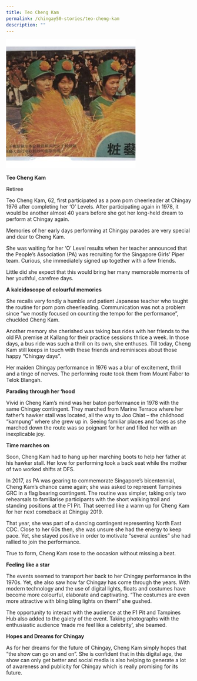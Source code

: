 ```yaml
---
title: Teo Cheng Kam
permalink: /chingay50-stories/teo-cheng-kam
description: ""
---
```

![](/images/Chingay50%20Stories/teo-cheng-kam-50storiesimage.jpg)

**Teo Cheng Kam**

Retiree

Teo Cheng Kam, 62, first participated as a pom pom cheerleader at Chingay 1976 after completing her ‘O’ Levels. After participating again in 1978, it would be another almost 40 years before she got her long-held dream to perform at Chingay again.

 

Memories of her early days performing at Chingay parades are very special and dear to Cheng Kam.

She was waiting for her ‘O’ Level results when her teacher announced that the People’s Association (PA) was recruiting for the Singapore Girls’ Piper team.  Curious, she immediately signed up together with a few friends.

Little did she expect that this would bring her many memorable moments of her youthful, carefree days.

 

**A kaleidoscope of colourful memories**

She recalls very fondly a humble and patient Japanese teacher who taught the routine for pom pom cheerleading. Communication was not a problem since “we mostly focused on counting the tempo for the performance”, chuckled Cheng Kam.

Another memory she cherished was taking bus rides with her friends to the old PA premise at Kallang for their practice sessions thrice a week.  In those days, a bus ride was such a thrill on its own, she enthuses. Till today, Cheng Kam still keeps in touch with these friends and reminisces about those happy “Chingay days”.

Her maiden Chingay performance in 1976 was a blur of excitement, thrill and a tinge of nerves. The performing route took them from Mount Faber to Telok Blangah.

 

**Parading through her ‘hood**

Vivid in Cheng Kam’s mind was her baton performance in 1978 with the same Chingay contingent. They marched from Marine Terrace where her father’s hawker stall was located, all the way to Joo Chiat – the childhood “kampung” where she grew up in.  Seeing familiar places and faces as she marched down the route was so poignant for her and filled her with an inexplicable joy.  

 

**Time marches on**

Soon, Cheng Kam had to hang up her marching boots to help her father at his hawker stall. Her love for performing took a back seat while the mother of two worked shifts at DFS.

In 2017, as PA was gearing to commemorate Singapore’s bicentennial, Cheng Kam’s chance came again; she was asked to represent Tampines GRC in a flag bearing contingent.  The routine was simpler, taking only two rehearsals to familiarise participants with the short walking trail and standing positions at the F1 Pit. That seemed like a warm up for Cheng Kam for her next comeback at Chingay 2019.

That year, she was part of a dancing contingent representing North East CDC. Close to her 60s then, she was unsure she had the energy to keep pace. Yet, she stayed positive in order to motivate “several aunties” she had rallied to join the performance.

True to form, Cheng Kam rose to the occasion without missing a beat.

 

**Feeling like a star**

The events seemed to transport her back to her Chingay performance in the 1970s.  Yet, she also saw how far Chingay has come through the years.  With modern technology and the use of digital lights, floats and costumes have become more colourful, elaborate and captivating. “The costumes are even more attractive with bling bling lights on them!” she gushed.  

The opportunity to interact with the audience at the F1 Pit and Tampines Hub also added to the gaiety of the event. Taking photographs with the enthusiastic audience ‘made me feel like a celebrity’, she beamed.

 

**Hopes and Dreams for Chingay**

As for her dreams for the future of Chingay, Cheng Kam simply hopes that “the show can go on and on”. She is confident that in this digital age, the show can only get better and social media is also helping to generate a lot of awareness and publicity for Chingay which is really promising for its future. 